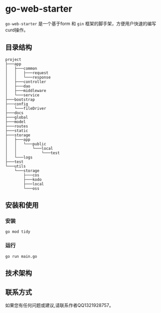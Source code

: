 # go-web-starter

`go-web-starter` 是一个基于form 和 `gin` 框架的脚手架，方便用户快速的编写curd操作。



## 目录结构

```
project
├───app
│   ├───common
│   │   ├───request
│   │   └───response
│   ├───controller
│   ├───dao
│   ├───middleware
│   └───service
├───bootstrap
├───config
│   └───fileDriver
├───docs
├───global
├───model
├───routes
├───static
├───storage
│   ├───app
│   │   └───public
│   │       └───local
│   │           └───test
│   └───logs
├───test
└───utils
    └───storage
        ├───cos
        ├───kodo
        ├───local
        └───oss
```



## 安装和使用

### 安装

```
go mod tidy
```



### 运行

```
go run main.go
```



## 技术架构



## 联系方式

如果您有任何问题或建议,请联系作者QQ1321928757。